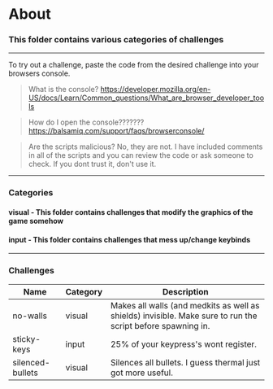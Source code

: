 # About
### This folder contains various categories of challenges
---
To try out a challenge, paste the code from the desired challenge into your browsers console.

> What is the console? https://developer.mozilla.org/en-US/docs/Learn/Common_questions/What_are_browser_developer_tools

> How do I open the console??????? https://balsamiq.com/support/faqs/browserconsole/

> Are the scripts malicious? No, they are not. I have included comments in all of the scripts and you can review the code or ask someone to check. If you dont trust it, don't use it.
---
### Categories
#### visual - This folder contains challenges that modify the graphics of the game somehow
#### input - This folder contains challenges that mess up/change keybinds
---
### Challenges
| Name | Category | Description |
| ---- | --- | --- |
| no-walls | visual | Makes all walls (and medkits as well as shields) invisible. Make sure to run the script before spawning in. |
| sticky-keys | input | 25% of your keypress's wont register. |
| silenced-bullets | visual | Silences all bullets. I guess thermal just got more useful. |
